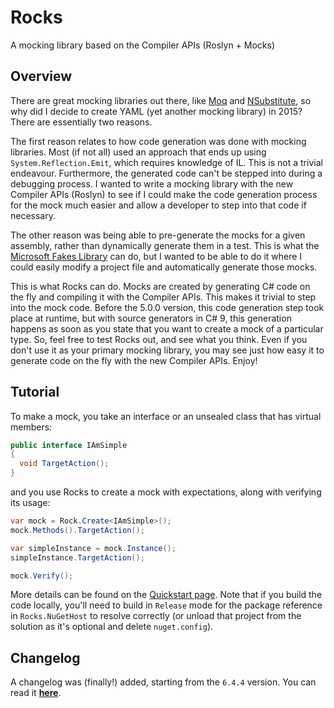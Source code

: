 # Rocks

A mocking library based on the Compiler APIs (Roslyn + Mocks)

## Overview

There are great mocking libraries out there, like [Moq](https://github.com/moq/moq "Moq mocking framework on GitHub") and [NSubstitute](http://nsubstitute.github.io/ "NSubstitute: A friendly substitute for .NET mocking libraries"), so why did I decide to create YAML (yet another mocking library) in 2015? There are essentially two reasons.

The first reason relates to how code generation was done with mocking libraries. Most (if not all) used an approach that ends up using `System.Reflection.Emit`, which requires knowledge of IL. This is not a trivial endeavour. Furthermore, the generated code can't be stepped into during a debugging process. I wanted to write a mocking library with the new Compiler APIs (Roslyn) to see if I could make the code generation process for the mock much easier and allow a developer to step into that code if necessary.

The other reason was being able to pre-generate the mocks for a given assembly, rather than dynamically generate them in a test. This is what the [Microsoft Fakes Library](https://docs.microsoft.com/en-us/visualstudio/test/code-generation-compilation-and-naming-conventions-in-microsoft-fakes?view=vs-2019 "Microsoft Fakes: Generate & compile code; naming conventions - Visual Studio (Windows) | Microsoft Docs") can do, but I wanted to be able to do it where I could easily modify a project file and automatically generate those mocks.

This is what Rocks can do. Mocks are created by generating C# code on the fly and compiling it with the Compiler APIs. This makes it trivial to step into the mock code. Before the 5.0.0 version, this code generation step took place at runtime, but with source generators in C# 9, this generation happens as soon as you state that you want to create a mock of a particular type. So, feel free to test Rocks out, and see what you think. Even if you don't use it as your primary mocking library, you may see just how easy it to generate code on the fly with the new Compiler APIs. Enjoy!

## Tutorial

To make a mock, you take an interface or an unsealed class that has virtual members:

```csharp
public interface IAmSimple
{
  void TargetAction();
}
```

and you use Rocks to create a mock with expectations, along with verifying its usage:

```csharp
var mock = Rock.Create<IAmSimple>();
mock.Methods().TargetAction();

var simpleInstance = mock.Instance();
simpleInstance.TargetAction();

mock.Verify();
```

More details can be found on the [Quickstart page](https://github.com/JasonBock/Rocks/blob/main/docs/Quickstart.md "Quickstart Page"). Note that if you build the code locally, you'll need to build in `Release` mode for the package reference in `Rocks.NuGetHost` to resolve correctly (or unload that project from the solution as it's optional and delete `nuget.config`).

## Changelog

A changelog was (finally!) added, starting from the `6.4.4` version. You can read it **[here](https://github.com/JasonBock/Rocks/blob/main/changelog.md "Changelog Page")**.
